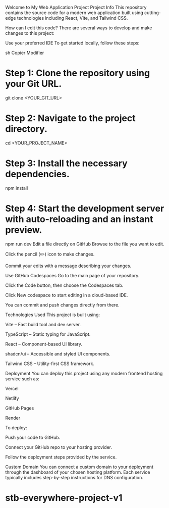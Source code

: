 Welcome to My Web Application Project
Project Info
This repository contains the source code for a modern web application built using cutting-edge technologies including React, Vite, and Tailwind CSS.

How can I edit this code?
There are several ways to develop and make changes to this project:

Use your preferred IDE
To get started locally, follow these steps:

sh
Copier
Modifier
# Step 1: Clone the repository using your Git URL.
git clone <YOUR_GIT_URL>

# Step 2: Navigate to the project directory.
cd <YOUR_PROJECT_NAME>

# Step 3: Install the necessary dependencies.
npm install

# Step 4: Start the development server with auto-reloading and an instant preview.
npm run dev
Edit a file directly on GitHub
Browse to the file you want to edit.

Click the pencil (✏️) icon to make changes.

Commit your edits with a message describing your changes.

Use GitHub Codespaces
Go to the main page of your repository.

Click the Code button, then choose the Codespaces tab.

Click New codespace to start editing in a cloud-based IDE.

You can commit and push changes directly from there.

Technologies Used
This project is built using:

Vite – Fast build tool and dev server.

TypeScript – Static typing for JavaScript.

React – Component-based UI library.

shadcn/ui – Accessible and styled UI components.

Tailwind CSS – Utility-first CSS framework.

Deployment
You can deploy this project using any modern frontend hosting service such as:

Vercel

Netlify

GitHub Pages

Render

To deploy:

Push your code to GitHub.

Connect your GitHub repo to your hosting provider.

Follow the deployment steps provided by the service.

Custom Domain
You can connect a custom domain to your deployment through the dashboard of your chosen hosting platform. Each service typically includes step-by-step instructions for DNS configuration.
# stb-everywhere-project-v1
